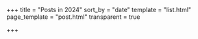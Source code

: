 +++
title = "Posts in 2024"
sort_by = "date"
template = "list.html"
page_template = "post.html"
transparent = true

+++
